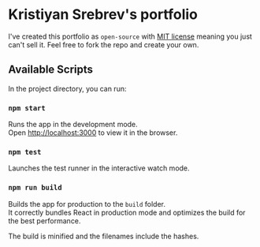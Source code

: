 # Kristiyan Srebrev's portfolio

I've created this portfolio as `open-source` with [MIT license](https://github.com/ksrebrev/portfolio/blob/main/LICENSE) meaning you just can't sell it. Feel free to fork the repo and create your own.

## Available Scripts

In the project directory, you can run:

### `npm start`

Runs the app in the development mode.\
Open [http://localhost:3000](http://localhost:3000) to view it in the browser.

### `npm test`

Launches the test runner in the interactive watch mode.

### `npm run build`

Builds the app for production to the `build` folder.\
It correctly bundles React in production mode and optimizes the build for the best performance.

The build is minified and the filenames include the hashes.
